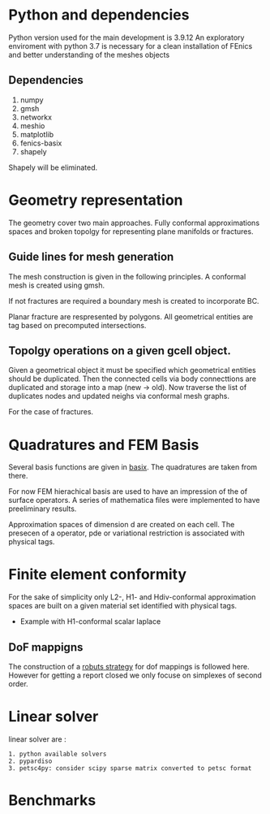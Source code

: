 # Python and dependencies
Python version used for the main development is 3.9.12
An exploratory enviroment with python 3.7 is necessary for a clean installation of FEnics and better understanding of the meshes objects

## Dependencies

1. numpy
2. gmsh
4. networkx
5. meshio
6. matplotlib
7. fenics-basix
8. shapely

Shapely will be eliminated.

# Geometry representation

The geometry cover two main approaches. Fully conformal approximations spaces and broken topolgy for representing plane manifolds or fractures.


## Guide lines for mesh generation

The mesh construction is given in the following principles. 
A conformal mesh is created using gmsh.

If not fractures are required a boundary mesh is created to incorporate BC.

Planar fracture are respresented by polygons. All geometrical entities are tag based on precomputed intersections.

## Topolgy operations on a given gcell object.

Given a geometrical object it must be specified which geometrical entities should be duplicated. Then the connected cells via body connecttions are duplicated and storage into a map (new -> old). 
Now traverse the list of duplicates nodes and updated neighs via conformal mesh graphs.
 
For the case of fractures.

# Quadratures and FEM Basis

Several basis functions are given in [basix](https://github.com/FEniCS/basix). The quadratures are taken from there.

For now FEM hierachical basis are used to have an impression of the  of surface operators. A series of mathematica files were implemented to have preeliminary results.

Approximation spaces of dimension d are created on each cell. The presecen of a operator, pde or variational restriction is associated with physical tags.



# Finite element conformity

For the sake of simplicity only L2-, H1- and Hdiv-conformal approximation spaces are built on a given material set identified with physical tags.

* Example with H1-conformal scalar laplace


## DoF mappigns

The construction of a [robuts strategy](https://dl.acm.org/doi/10.1145/3524456) for dof mappings is followed here. However for getting a report closed we only focuse on simplexes of second order.


# Linear solver
 linear solver are :
 
	1. python available solvers
	2. pypardiso
	3. petsc4py: consider scipy sparse matrix converted to petsc format

# Benchmarks	

